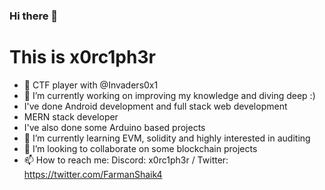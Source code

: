 ### Hi there 👋
# This is x0rc1ph3r

- 🚩 CTF player with @Invaders0x1
- 🔭 I’m currently working on improving my knowledge and diving deep :)
- I've done Android development and full stack web development
- MERN stack developer
- I've also done some Arduino based projects
- 🌱 I’m currently learning EVM, solidity and highly interested in auditing
- 👯 I’m looking to collaborate on some blockchain projects
- 📫 How to reach me: Discord: x0rc1ph3r / Twitter: https://twitter.com/FarmanShaik4
